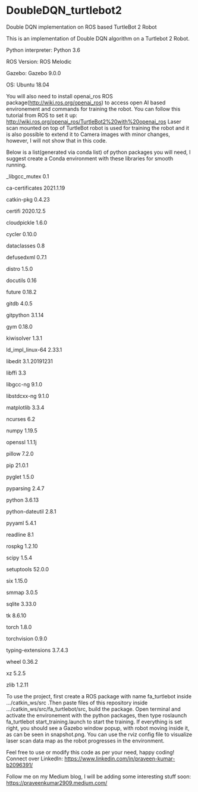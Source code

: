 # DoubleDQN_turtlebot2
Double DQN implementation on ROS based TurtleBot 2 Robot

This is an implementation of Double DQN algorithm on a Turtlebot 2 Robot.

Python interpreter: Python 3.6

ROS Version: ROS Melodic

Gazebo: Gazebo 9.0.0

OS: Ubuntu 18.04

You will also need to install openai_ros ROS package(http://wiki.ros.org/openai_ros) to access open AI based environement and commands for training the robot. You can follow this tutorial from ROS to set it up: http://wiki.ros.org/openai_ros/TurtleBot2%20with%20openai_ros
Laser scan mounted on top of TurtleBot robot is used for training the robot and it is also possible to extend it to Camera images with minor changes, however, I will not show that in this code. 

Below is a list(generated via conda list) of python packages you will need, I suggest create a Conda environment with these libraries for smooth running.

_libgcc_mutex             0.1

ca-certificates           2021.1.19

catkin-pkg                0.4.23

certifi                   2020.12.5

cloudpickle               1.6.0

cycler                    0.10.0

dataclasses               0.8

defusedxml                0.7.1

distro                    1.5.0

docutils                  0.16

future                    0.18.2

gitdb                     4.0.5

gitpython                 3.1.14

gym                       0.18.0

kiwisolver                1.3.1

ld_impl_linux-64          2.33.1

libedit                   3.1.20191231

libffi                    3.3

libgcc-ng                 9.1.0

libstdcxx-ng              9.1.0

matplotlib                3.3.4

ncurses                   6.2

numpy                     1.19.5

openssl                   1.1.1j

pillow                    7.2.0

pip                       21.0.1

pyglet                    1.5.0

pyparsing                 2.4.7

python                    3.6.13

python-dateutil           2.8.1

pyyaml                    5.4.1

readline                  8.1

rospkg                    1.2.10

scipy                     1.5.4

setuptools                52.0.0

six                       1.15.0

smmap                     3.0.5

sqlite                    3.33.0

tk                        8.6.10

torch                     1.8.0

torchvision               0.9.0

typing-extensions         3.7.4.3

wheel                     0.36.2

xz                        5.2.5

zlib                      1.2.11

To use the project, first create a ROS package with name fa_turtlebot inside .../catkin_ws/src .Then paste files of this repository inside .../catkin_ws/src/fa_turtlebot/src, build the package. Open terminal and activate the environement with the python packages, then type roslaunch fa_turtlebot start_training.launch to start the training. If everything is set right, you should see a Gazebo window popup, with robot moving inside it, as can be seen in snapshot.png. You can use the rviz config file to visualize laser scan data map as the robot progresses in the environment.

Feel free to use or modify this code as per your need, happy coding!
Connect over LinkedIn: https://www.linkedin.com/in/praveen-kumar-b2096391/

Follow me on my Medium blog, I will be adding some interesting stuff soon: https://praveenkumar2909.medium.com/
